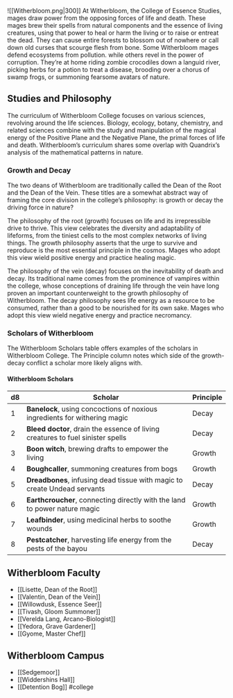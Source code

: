 ![[Witherbloom.png|300]]
At Witherbloom, the College of Essence Studies, mages draw power from the opposing forces of life and death. These mages brew their spells from natural components and the essence of living creatures, using that power to heal or harm the living or to raise or entreat the dead. They can cause entire forests to blossom out of nowhere or call down old curses that scourge flesh from bone. Some Witherbloom mages defend ecosystems from pollution. while others revel in the power of corruption. They’re at home riding zombie crocodiles down a languid river, picking herbs for a potion to treat a disease, brooding over a chorus of swamp frogs, or summoning fearsome avatars of nature.

## Studies and Philosophy

The curriculum of Witherbloom College focuses on various sciences, revolving around the life sciences. Biology, ecology, botany, chemistry, and related sciences combine with the study and manipulation of the magical energy of the Positive Plane and the Negative Plane, the primal forces of life and death. Witherbloom’s curriculum shares some overlap with Quandrix’s analysis of the mathematical patterns in nature.

### Growth and Decay

The two deans of Witherbloom are traditionally called the Dean of the Root and the Dean of the Vein. These titles are a somewhat abstract way of framing the core division in the college’s philosophy: is growth or decay the driving force in nature? 

The philosophy of the root (growth) focuses on life and its irrepressible drive to thrive. This view celebrates the diversity and adaptability of lifeforms, from the tiniest cells to the most complex networks of living things. The growth philosophy asserts that the urge to survive and reproduce is the most essential principle in the cosmos. Mages who adopt this view wield positive energy and practice healing magic. 

The philosophy of the vein (decay) focuses on the inevitability of death and decay. Its traditional name comes from the prominence of vampires within the college, whose conceptions of draining life through the vein have long proven an important counterweight to the growth philosophy of Witherbloom. The decay philosophy sees life energy as a resource to be consumed, rather than a good to be nourished for its own sake. Mages who adopt this view wield negative energy and practice necromancy.

### Scholars of Witherbloom

The Witherbloom Scholars table offers examples of the scholars in Witherbloom College. The Principle column notes which side of the growth-decay conflict a scholar more likely aligns with.

#### Witherbloom Scholars

| d8  | Scholar | Principle |
| --- | ------- | --------- |
| 1   | **Banelock**, using concoctions of noxious ingredients for withering magic        | Decay     |
| 2   | **Bleed doctor**, drain the essence of living creatures to fuel sinister spells        | Decay     |
| 3   | **Boon witch**, brewing drafts to empower the living        | Growth    |
| 4   | **Boughcaller**, summoning creatures from bogs        | Growth    |
| 5   | **Dreadbones**, infusing dead tissue with magic to create Undead servants        | Decay     |
| 6   | **Earthcroucher**, connecting directly with the land to power nature magic        | Growth    |
| 7   | **Leafbinder**, using medicinal herbs to soothe wounds        | Growth    |
| 8   | **Pestcatcher**, harvesting life energy from the pests of the bayou        | Decay     |
## Witherbloom Faculty

- [[Lisette, Dean of the Root]]
- [[Valentin, Dean of the Vein]]
- [[Willowdusk, Essence Seer]]
- [[Tivash, Gloom Summoner]]
- [[Verelda Lang, Arcano-Biologist]]
- [[Yedora, Grave Gardener]]
- [[Gyome, Master Chef]]
## Witherbloom Campus

- [[Sedgemoor]]
- [[Widdershins Hall]]
- [[Detention Bog]]
#college